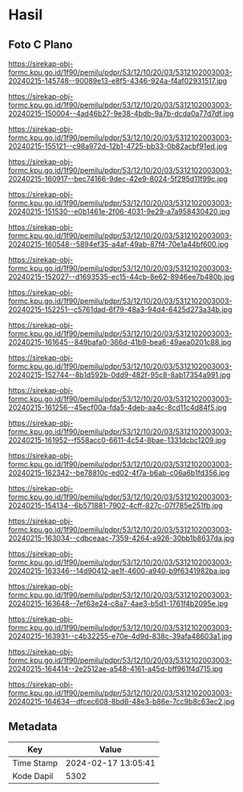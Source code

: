 # Hasil

## Foto C Plano

https://sirekap-obj-formc.kpu.go.id/1f90/pemilu/pdpr/53/12/10/20/03/5312102003003-20240215-145748--90089e13-e8f5-4346-924a-f4af02931517.jpg

https://sirekap-obj-formc.kpu.go.id/1f90/pemilu/pdpr/53/12/10/20/03/5312102003003-20240215-150004--4ad46b27-9e38-4bdb-9a7b-dcda0a77d7df.jpg

https://sirekap-obj-formc.kpu.go.id/1f90/pemilu/pdpr/53/12/10/20/03/5312102003003-20240215-155121--c98a972d-12b1-4725-bb33-0b82acbf91ed.jpg

https://sirekap-obj-formc.kpu.go.id/1f90/pemilu/pdpr/53/12/10/20/03/5312102003003-20240215-160917--bec74166-9dec-42e9-8024-5f295d11f99c.jpg

https://sirekap-obj-formc.kpu.go.id/1f90/pemilu/pdpr/53/12/10/20/03/5312102003003-20240215-151530--e0b1461e-2f06-4031-9e29-a7a958430420.jpg

https://sirekap-obj-formc.kpu.go.id/1f90/pemilu/pdpr/53/12/10/20/03/5312102003003-20240215-160548--5894ef35-a4af-49ab-87f4-70e1a44bf600.jpg

https://sirekap-obj-formc.kpu.go.id/1f90/pemilu/pdpr/53/12/10/20/03/5312102003003-20240215-152027--d1693535-ec15-44cb-8e62-8946ee7b480b.jpg

https://sirekap-obj-formc.kpu.go.id/1f90/pemilu/pdpr/53/12/10/20/03/5312102003003-20240215-152251--c5761dad-6f79-48a3-94d4-6425d273a34b.jpg

https://sirekap-obj-formc.kpu.go.id/1f90/pemilu/pdpr/53/12/10/20/03/5312102003003-20240215-161645--849bafa0-366d-41b9-bea6-49aea0201c88.jpg

https://sirekap-obj-formc.kpu.go.id/1f90/pemilu/pdpr/53/12/10/20/03/5312102003003-20240215-152744--8b1d592b-0dd9-482f-95c8-8ab17354a991.jpg

https://sirekap-obj-formc.kpu.go.id/1f90/pemilu/pdpr/53/12/10/20/03/5312102003003-20240215-161256--45ecf00a-fda5-4deb-aa4c-8cd11c4d84f5.jpg

https://sirekap-obj-formc.kpu.go.id/1f90/pemilu/pdpr/53/12/10/20/03/5312102003003-20240215-161952--f558acc0-6611-4c54-8bae-1331dcbc1209.jpg

https://sirekap-obj-formc.kpu.go.id/1f90/pemilu/pdpr/53/12/10/20/03/5312102003003-20240215-162342--be78810c-ed02-4f7a-b6ab-c06a6b1fd356.jpg

https://sirekap-obj-formc.kpu.go.id/1f90/pemilu/pdpr/53/12/10/20/03/5312102003003-20240215-154134--6b571881-7902-4cff-827c-07f785e251fb.jpg

https://sirekap-obj-formc.kpu.go.id/1f90/pemilu/pdpr/53/12/10/20/03/5312102003003-20240215-163034--cdbceaac-7359-4264-a926-30bb1b8637da.jpg

https://sirekap-obj-formc.kpu.go.id/1f90/pemilu/pdpr/53/12/10/20/03/5312102003003-20240215-163346--14d90412-ae1f-4600-a940-b9f6341982ba.jpg

https://sirekap-obj-formc.kpu.go.id/1f90/pemilu/pdpr/53/12/10/20/03/5312102003003-20240215-163648--7ef63e24-c8a7-4ae3-b5d1-1761f4b2095e.jpg

https://sirekap-obj-formc.kpu.go.id/1f90/pemilu/pdpr/53/12/10/20/03/5312102003003-20240215-163931--c4b32255-e70e-4d9d-838c-39afa48603a1.jpg

https://sirekap-obj-formc.kpu.go.id/1f90/pemilu/pdpr/53/12/10/20/03/5312102003003-20240215-164414--2e2512ae-a548-4161-a45d-bff961f4d715.jpg

https://sirekap-obj-formc.kpu.go.id/1f90/pemilu/pdpr/53/12/10/20/03/5312102003003-20240215-164634--dfcec608-8bd6-48e3-b86e-7cc9b8c63ec2.jpg


## Metadata

| Key        | Value               |
| ---------- | ------------------- |
| Time Stamp | 2024-02-17 13:05:41 |
| Kode Dapil | 5302                |



